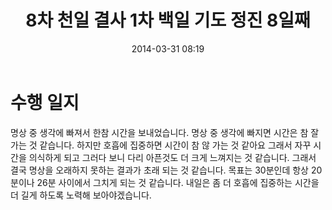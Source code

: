 ﻿---
title: "8차 천일 결사 1차 백일 기도 정진 8일째"
date: 2014-03-31 08:19
tags:
    - 8000th
    - 8-100th
    - 8-1-8th
---

# 수행 일지

명상 중 생각에 빠져서 한참 시간을 보내었습니다. 명상 중 생각에 빠지면 시간은 참 잘 가는 것 같습니다. 하지만 호흡에 집중하면 시간이 참 않 가는 것 같아요 그래서 자꾸 시간을 의식하게 되고 그러다 보니 다리 아픈것도 더 크게 느껴지는 것 같습니다. 그래서 결국 명상을 오래하지 못하는 결과가 초래 되는 것 같습니다. 목표는 30분인데 항상 20분이나 26분 사이에서 그치게 되는 것 같습니다. 내일은 좀 더 호흡에 집중하는 시간을 더 길게 하도록 노력해 보아야겠습니다.

